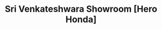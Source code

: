 ---
title: "Sri Venkateshwara Showroom [Hero Honda]"
url: /hassan/sri-venkateshwara-showroom-hero-honda/
shop: bicycle
---